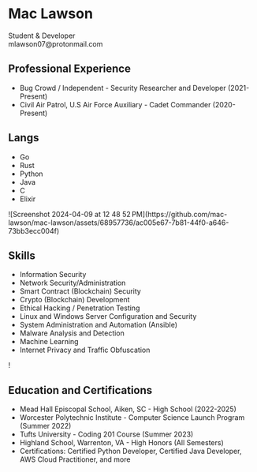 <!DOCTYPE html>
<html>
<head>
</head>
<body>
  <h1>Mac Lawson</h1>
  <p>
    Student & Developer <br>
    mlawson07@protonmail.com <br>
 </p>

  <h2>Professional Experience</h2>
  <ul>
    <li>Bug Crowd / Independent - Security Researcher and Developer (2021-Present)</li>
    <li>Civil Air Patrol, U.S Air Force Auxiliary - Cadet Commander (2020-Present)</li>
  </ul>
    <h2>Langs</h2>
  <ul>
    <li>Go</li>
    <li>Rust</li>
    <li>Python</li>
    <li>Java</li>
    <li>C</li>
    <li>Elixir</li>
  </ul>
![Screenshot 2024-04-09 at 12 48 52 PM](https://github.com/mac-lawson/mac-lawson/assets/68957736/ac005e67-7b81-44f0-a646-73bb3ecc004f)
  <h2>Skills</h2>
  <ul>
    <li>Information Security</li>
    <li>Network Security/Administration</li>
    <li>Smart Contract (Blockchain) Security</li>
    <li>Crypto (Blockchain) Development</li>
    <li>Ethical Hacking / Penetration Testing</li>
    <li>Linux and Windows Server Configuration and Security</li>
    <li>System Administration and Automation (Ansible)</li>
    <li>Malware Analysis and Detection</li>
    <li>Machine Learning</li>
    <li>Internet Privacy and Traffic Obfuscation</li>
  </ul>!


  <h2>Education and Certifications</h2>
  <ul>
    <li>Mead Hall Episcopal School, Aiken, SC - High School (2022-2025)</li>
    <li>Worcester Polytechnic Institute - Computer Science Launch Program (Summer 2022)</li>
    <li>Tufts University - Coding 201 Course (Summer 2023)</li>
    <li>Highland School, Warrenton, VA - High Honors (All Semesters)</li>
    <li>Certifications: Certified Python Developer, Certified Java Developer, AWS Cloud Practitioner, and more</li>
  </ul>
</body>
</html>

